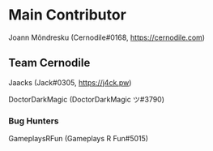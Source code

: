 # Main Contributor
Joann Mõndresku (Cernodile#0168, https://cernodile.com)

## Team Cernodile
Jaacks (Jack#0305, https://j4ck.pw)

DoctorDarkMagic (DoctorDarkMagic ツ#3790)

### Bug Hunters
GameplaysRFun (Gameplays R Fun#5015)
